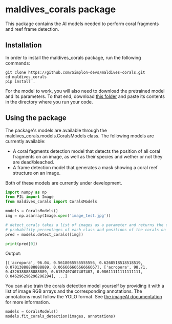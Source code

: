 # maldives_corals package

This package contains the AI models needed to perform coral fragments and reef frame detection.

## Installation

In order to install the maldives_corals package, run the following commands:
```
git clone https://github.com/Simplon-devs/maldives-corals.git
cd maldives_corals
pip install .
```

For the model to work, you will also need to download the pretrained model and its parameters. To that end, download [this folder](https://drive.google.com/drive/folders/1MluLeh9jHxo0CYyZgnXtsvgun5ISGrcT?usp=share_link) and paste its contents in the directory where you run your code.

## Using the package

The package's models are available through the maldives_corals.models.CoralsModels class. The following models are currently available:
- A coral fagments detection model that detects the position of all coral fragments on an image, as well as their species and wether or not they are dead/bleached.
- A frame detection model that generates a mask showing a coral reef structure on an image.

Both of these models are currently under development.


```python
import numpy as np
from PIL import Image
from maldives_corals import CoralsModels

models = CoralsModels()
img = np.asarray(Image.open('image_test.jpg'))

# detect_corals takes a list of images as a parameter and returns the classes,
# probability percentages of each class and positions of the corals on the images
pred = models.detect_corals([img])

print(pred[0])
```

Output:
```
[['acropora', 96.04, 0.5618055555555556, 0.6268518518518519, 0.07013888888888889, 0.06666666666666667], ['acropora', 98.71, 0.4326388888888889, 0.6157407407407407, 0.08611111111111111, 0.046296296296296294], ...]
```
You can also train the corals detection model yourself by providing it with a list of image RGB arrays and the corresponding annotations. The annotations must follow the YOLO format. See [the imageAI documentation](https://imageai.readthedocs.io/en/latest/customdetection/index.html) for more information.

```python
models = CoralsModels()
models.fit_corals_detection(images, annotations) 
```



